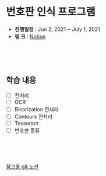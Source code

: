 # 번호판 인식 프로그램

 - **진행일정** : Jun 2, 2021 ~ July 1, 2021
 - **링    크** : [Notion](https://www.notion.so/cf634d3c6991402b9d7e7b02c88f801b)

<br><br><br>

## 학습 내용
 - [ ] 전처리
 - [ ] OCR
 - [ ] Binarization 전처리
 - [ ] Contours 전처리
 - [ ] Tesseract
 - [ ] 번호판 종류

<br><br><br>


[참고용 git 노션](https://www.notion.so/Git-9ff47c38b5c64bd3bd751ab0ad3206f8)
